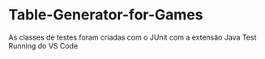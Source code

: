 # Table-Generator-for-Games
As classes de testes foram criadas com o JUnit com a extensão Java Test Running do VS Code

